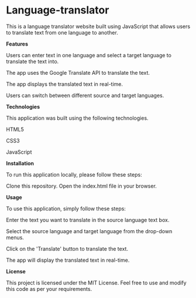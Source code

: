 # Language-translator

This is a language translator website built using JavaScript that allows users to translate text from one language to another.

**Features**

Users can enter text in one language and select a target language to translate the text into.

The app uses the Google Translate API to translate the text.

The app displays the translated text in real-time.

Users can switch between different source and target languages.

**Technologies**

This application was built using the following technologies. 

HTML5

CSS3

JavaScript


**Installation**

To run this application locally, please follow these steps:

Clone this repository.
Open the index.html file in your browser.


**Usage**

To use this application, simply follow these steps:

Enter the text you want to translate in the source language text box.

Select the source language and target language from the drop-down menus.

Click on the 'Translate' button to translate the text.

The app will display the translated text in real-time.


**License**

This project is licensed under the MIT License. Feel free to use and modify this code as per your requirements.
